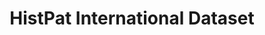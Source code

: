 ---
layout: default
citation: "\n@article{petralia_histpat_2019,\n\ttitle = {{HistPat} {International}\
  \ {Dataset}},\n\turl = {https://dataverse.harvard.edu/dataset.xhtml?persistentId=doi:10.7910/DVN/QT4OJS},\n\
  \tdoi = {10.7910/DVN/QT4OJS},\n\tabstract = {HistPat International provides the\
  \ geography of historical patents granted to foreigns by the United States Patent\
  \ and Trademark Office (USPTO) fro...},\n\tlanguage = {en},\n\turldate = {2021-08-17},\n\
  \tauthor = {Petralia, Sergio},\n\tmonth = mar,\n\tyear = {2019},\n\tnote = {type:\
  \ dataset},\n}\n"
cost: None
description: 'HistPat International provides the geography of historical patents granted
  to foreign nationals by the United States Patent and Trademark Office (USPTO) from
  1836 to 1975. This historical dataset is constructed using digitalized records of
  original patent documents that are publicly available. HistPat can be used in different
  disciplines ranging from geography, economics, history, network science, and science
  and technology studies. Additionally, it can easily be merged with post-1975 USPTO
  digital patent data to extend it until today. '
last_edit: Mon, 19 Jun 2023 16:40:22 GMT
location: https://dataverse.harvard.edu/dataset.xhtml?persistentId=doi:10.7910/DVN/QT4OJS
maintained_by: Contact maintainer through Dataverse
open_access: 'TRUE'
record_creation_timestamp: 08/17/2021, 09:21:25
shortname: histpat_international
tags:
- Historical Patents
- Technological Change
- Inventions
- Geography
- Economics
terms_of_use: ' CC0 1.0'
title: HistPat International Dataset
uuid: fb81106d-3933-488b-acd9-aff177f82423
versioning: 'FALSE'
---